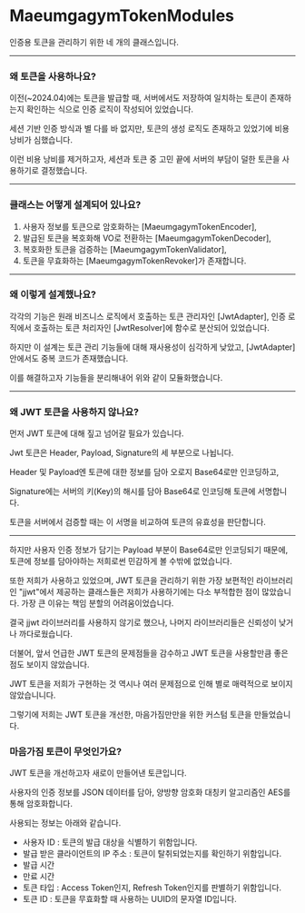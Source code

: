 # MaeumgagymTokenModules
인증용 토큰을 관리하기 위한 네 개의 클래스입니다.

---

### 왜 토큰을 사용하나요?
이전(~2024.04)에는 토큰을 발급할 때, 서버에서도 저장하여 일치하는 토큰이 존재하는지 확인하는 식으로 인증 로직이 작성되어 있었습니다.

세션 기반 인증 방식과 별 다를 바 없지만, 토큰의 생성 로직도 존재하고 있었기에 비용 낭비가 심했습니다.

이런 비용 낭비를 제거하고자, 세션과 토큰 중 고민 끝에 서버의 부담이 덜한 토큰을 사용하기로 결정했습니다.

---
### 클래스는 어떻게 설계되어 있나요?
1. 사용자 정보를 토큰으로 암호화하는 [MaeumgagymTokenEncoder],
2. 발급된 토큰을 복호화해 VO로 전환하는 [MaeumgagymTokenDecoder],
3. 복호화한 토큰을 검증하는 [MaeumgagymTokenValidator],
4. 토큰을 무효화하는 [MaeumgagymTokenRevoker]가 존재합니다.

---
### 왜 이렇게 설계했나요?
각각의 기능은 원래 비즈니스 로직에서 호출하는 토큰 관리자인 [JwtAdapter], 인증 로직에서 호출하는 토큰 처리자인 [JwtResolver]에 함수로 분산되어 있었습니다.

하지만 이 설계는 토큰 관리 기능들에 대해 재사용성이 심각하게 낮았고, [JwtAdapter] 안에서도 중복 코드가 존재했습니다.

이를 해결하고자 기능들을 분리해내어 위와 같이 모듈화했습니다.

---
### 왜 JWT 토큰을 사용하지 않나요?

먼저 JWT 토큰에 대해 짚고 넘어갈 필요가 있습니다.

Jwt 토큰은 Header, Payload, Signature의 세 부분으로 나뉩니다.

Header 및 Payload엔 토큰에 대한 정보를 담아 오로지 Base64로만 인코딩하고,

Signature에는 서버의 키(Key)의 해시를 담아 Base64로 인코딩해 토큰에 서명합니다.

토큰을 서버에서 검증할 때는 이 서명을 비교하여 토큰의 유효성을 판단합니다.

---

하지만 사용자 인증 정보가 담기는 Payload 부분이 Base64로만 인코딩되기 때문에, 토큰에 정보를 담아야하는 저희로썬 민감하게 볼 수밖에 없었습니다.

또한 저희가 사용하고 있었으며, JWT 토큰을 관리하기 위한 가장 보편적인 라이브러리인 "jjwt"에서 제공하는 클래스들은 저희가 사용하기에는 다소 부적합한 점이 많았습니다. 가장 큰 이유는 책임 분할의 어려움이었습니다.

결국 jjwt 라이브러리를 사용하지 않기로 했으나, 나머지 라이브러리들은 신뢰성이 낮거나 까다로웠습니다.

더불어, 앞서 언급한 JWT 토큰의 문제점들을 감수하고 JWT 토큰을 사용할만큼 좋은 점도 보이지 않았습니다.

JWT 토큰을 저희가 구현하는 것 역시나 여러 문제점으로 인해 별로 매력적으로 보이지 않았습니니다.

그렇기에 저희는 JWT 토큰을 개선한, 마음가짐만만을 위한 커스텀 토큰을 만들었습니다.

### 마음가짐 토큰이 무엇인가요?
JWT 토큰을 개선하고자 새로이 만들어낸 토큰입니다.

사용자의 인증 정보를 JSON 데이터를 담아, 양방향 암호화 대칭키 알고리즘인 AES를 통해 암호화합니다.

사용되는 정보는 아래와 같습니다.
- 사용자 ID : 토큰의 발급 대상을 식별하기 위함입니다.
- 발급 받은 클라이언트의 IP 주소 : 토큰이 탈취되었는지를 확인하기 위함입니다.
- 발급 시간
- 만료 시간
- 토큰 타입 : Access Token인지, Refresh Token인지를 판별하기 위함입니다.
- 토큰 ID : 토큰을 무효화할 때 사용하는 UUID의 문자열 ID입니다.
